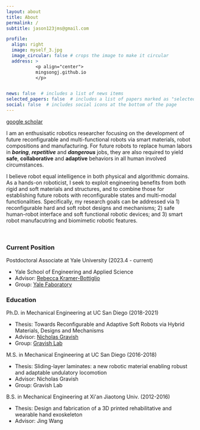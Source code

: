 ```yaml
---
layout: about
title: About
permalink: /
subtitle: jason123jms@gmail.com

profile:
  align: right
  image: myself_3.jpg
  image_circular: false # crops the image to make it circular
  address: >
           <p align="center">
           mingsongj.github.io
           </p>


news: false  # includes a list of news items
selected_papers: false  # includes a list of papers marked as "selected={true}"
social: false  # includes social icons at the bottom of the page
---
```



[google scholar](https://scholar.google.com/citations?user=HN7FTlYAAAAJ&hl=en)

I am an enthusisatic robotics researcher focusing on the development of future reconfigurable and multi-functional robots via smart materials, robot compositions and manufacturing. For future robots to replace human labors in **_boring_**, **_repetitive_** and **_dangerous_** jobs, they are also required to yield **safe**, **collaborative** and **adaptive** behaviors in all human involved circumstances. 

I believe robot equal intelligence in both physical and algorithmic domains. As a hands-on roboticist, I seek to exploit engineering benefits from both rigid and soft materials and structures, and to combine those for establishing future robots with reconfigurable states and multi-modal functionalities. Specifically, my research goals can be addressed via 1) reconfigurable hard and soft robot designs and mechanisms; 2) safe human-robot interface and soft functional robotic devices; and 3) smart robot manufacutring and biomimetic robotic features. 

<br/>

### Current Position

Postdoctoral Associate at Yale University (2023.4 - current)
- Yale School of Engineering and Applied Science
- Advisor: [Rebecca Kramer-Bottiglio](https://seas.yale.edu/faculty-research/faculty-directory/rebecca-kramer-bottiglio)
- Group: [Yale Faboratory](https://www.eng.yale.edu/faboratory/)

### Education

Ph.D. in Mechanical Engineering at UC San Diego (2018-2021)
- Thesis: Towards Reconfigurable and Adaptive Soft Robots via Hybrid Materials, Designs and Mechanisms
- Advisor: [Nicholas Gravish](http://web.eng.ucsd.edu/~ngravish/)
- Group: [Gravish Lab](http://gravishlab.ucsd.edu/)

M.S. in Mechanical Engineering at UC San Diego (2016-2018)
- Thesis: Sliding-layer laminates: a new robotic material enabling robust and adaptable undulatory locomotion
- Advisor: Nicholas Gravish
- Group: Gravish Lab

B.S. in Mechanical Engineering at Xi'an Jiaotong Univ. (2012-2016)
- Thesis: Design and fabrication of a 3D printed rehabilitative and wearable hand exoskeleton 
- Advisor: Jing Wang
